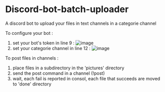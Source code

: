 # Discord-bot-batch-uploader
A discord bot to upload your files in text channels in a categorie channel

To configure your bot :
1) set your bot's token in line 9 : ![image](https://user-images.githubusercontent.com/72698969/147856898-b684aac6-a630-44bc-a812-1621b59e1647.png)
2) set your categorie channel in line 12 : ![image](https://user-images.githubusercontent.com/72698969/147856908-a0ecc993-9498-4976-8400-264800ef3aac.png)

To post files in channels :
1) place files in a subdirectory in the 'pictures' directory
2) send the post command in a channel (!post)
3) wait, each fail is reported in consol, each file that succeeds are moved to 'done' directory
